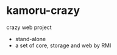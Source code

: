 kamoru-crazy
================
crazy web project
  - stand-alone
  - a set of core, storage and web by RMI

